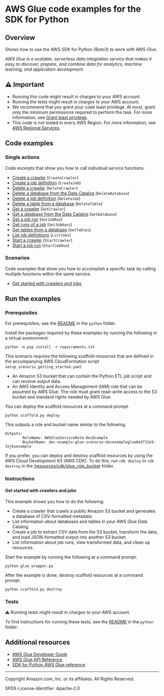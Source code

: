 <!--Generated by WRITEME on 2023-03-27 23:24:26.495665 (UTC)-->
# AWS Glue code examples for the SDK for Python

## Overview

Shows how to use the AWS SDK for Python (Boto3) to work with AWS Glue.

<!--custom.overview.start-->
<!--custom.overview.end-->

*AWS Glue is a scalable, serverless data integration service that makes it easy to discover, prepare, and combine data for analytics, machine learning, and application development.*

## ⚠ Important

* Running this code might result in charges to your AWS account.
* Running the tests might result in charges to your AWS account.
* We recommend that you grant your code least privilege. At most, grant only the minimum permissions required to perform the task. For more information, see [Grant least privilege](https://docs.aws.amazon.com/IAM/latest/UserGuide/best-practices.html#grant-least-privilege).
* This code is not tested in every AWS Region. For more information, see [AWS Regional Services](https://aws.amazon.com/about-aws/global-infrastructure/regional-product-services).

<!--custom.important.start-->
<!--custom.important.end-->

## Code examples
### Single actions

Code excerpts that show you how to call individual service functions.

* [Create a crawler](glue_wrapper.py#L51) (`CreateCrawler`)
* [Create a job definition](glue_wrapper.py#L137) (`CreateJob`)
* [Delete a crawler](glue_wrapper.py#L304) (`DeleteCrawler`)
* [Delete a database from the Data Catalog](glue_wrapper.py#L288) (`DeleteDatabase`)
* [Delete a job definition](glue_wrapper.py#L254) (`DeleteJob`)
* [Delete a table from a database](glue_wrapper.py#L271) (`DeleteTable`)
* [Get a crawler](glue_wrapper.py#L28) (`GetCrawler`)
* [Get a database from the Data Catalog](glue_wrapper.py#L99) (`GetDatabase`)
* [Get a job run](glue_wrapper.py#L234) (`GetJobRun`)
* [Get runs of a job](glue_wrapper.py#L214) (`GetJobRuns`)
* [Get tables from a database](glue_wrapper.py#L118) (`GetTables`)
* [List job definitions](glue_wrapper.py#L196) (`ListJobs`)
* [Start a crawler](glue_wrapper.py#L82) (`StartCrawler`)
* [Start a job run](glue_wrapper.py#L163) (`StartJobRun`)

### Scenarios

Code examples that show you how to accomplish a specific task by calling multiple
functions within the same service.

* [Get started with crawlers and jobs](glue_wrapper.py) 

## Run the examples

### Prerequisites


For prerequisites, see the [README](../../README.md#Prerequisites) in the `python` folder.


Install the packages required by these examples by running the following in a virtual environment:

```
python -m pip install -r requirements.txt
```


<!--custom.prerequisites.start-->
This scenario requires the following scaffold resources that are defined in the
accompanying AWS CloudFormation script `setup_scenario_getting_started.yaml`.

* An Amazon S3 bucket that can contain the Python ETL job script and can receive 
output data.
* An AWS Identity and Access Management (IAM) role that can be assumed by AWS Glue. 
The role must grant read-write access to the S3 bucket and standard rights needed by 
AWS Glue.

You can deploy the scaffold resources at a command prompt.

```
python scaffold.py deploy
```

This outputs a role and bucket name similar to the following.

```
Outputs:
        RoleName: AWSGlueServiceRole-DocExample
        BucketName: doc-example-glue-scenario-docexampleglue6e2f12e5-3zjkuexample
```

If you prefer, you can deploy and destroy scaffold resources by using the AWS Cloud
Development Kit (AWS CDK). To do this, run `cdk deploy` or `cdk destroy` in the
[/resources/cdk/glue_role_bucket](/resources/cdk/glue_role_bucket) folder.
<!--custom.prerequisites.end-->

### Instructions


<!--custom.instructions.start-->
<!--custom.instructions.end-->


#### Get started with crawlers and jobs

This example shows you how to do the following:

* Create a crawler that crawls a public Amazon S3 bucket and generates a database of CSV-formatted metadata.
* List information about databases and tables in your AWS Glue Data Catalog.
* Create a job to extract CSV data from the S3 bucket, transform the data, and load JSON-formatted output into another S3 bucket.
* List information about job runs, view transformed data, and clean up resources.

Start the example by running the following at a command prompt:

```
python glue_wrapper.py
```

<!--custom.scenarios.glue_Scenario_GetStartedCrawlersJobs.start-->
After the example is done, destroy scaffold resources at a command prompt.

```
python scaffold.py destroy
```
<!--custom.scenarios.glue_Scenario_GetStartedCrawlersJobs.end-->

### Tests

⚠ Running tests might result in charges to your AWS account.


To find instructions for running these tests, see the [README](../../README.md#Tests)
in the `python` folder.



<!--custom.tests.start-->
<!--custom.tests.end-->

## Additional resources

* [AWS Glue Developer Guide](https://docs.aws.amazon.com/glue/latest/dg/what-is-glue.html)
* [AWS Glue API Reference](https://docs.aws.amazon.com/glue/latest/dg/aws-glue-api.html)
* [SDK for Python AWS Glue reference](https://boto3.amazonaws.com/v1/documentation/api/latest/reference/services/glue.html)

<!--custom.resources.start-->
<!--custom.resources.end-->

---

Copyright Amazon.com, Inc. or its affiliates. All Rights Reserved.

SPDX-License-Identifier: Apache-2.0